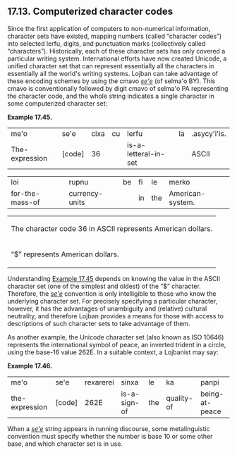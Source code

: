 <a id="section-character-codes"></a>17.13. <a id="c17s13"></a>Computerized character codes
------------------------------------------------------------------------------------------

<a id="id-1.18.15.2.1" class="indexterm"></a><a id="id-1.18.15.2.2" class="indexterm"></a><a id="id-1.18.15.2.3" class="indexterm"></a><a id="id-1.18.15.2.4" class="indexterm"></a><a id="id-1.18.15.2.5" class="indexterm"></a>Since the first application of computers to non-numerical information, character sets have existed, mapping numbers (called “character codes”) into selected lerfu, digits, and punctuation marks (collectively called “characters”). Historically, each of these character sets has only covered a particular writing system. International efforts have now created Unicode, a unified character set that can represent essentially all the characters in essentially all the world's writing systems. Lojban can take advantage of these encoding schemes by using the cmavo _<a id="id-1.18.15.2.8.1" class="indexterm"></a>[_se'e_](../go01#valsi-sehe)_ (of selma'o BY). This cmavo is conventionally followed by digit cmavo of selma'o PA representing the character code, and the whole string indicates a single character in some computerized character set:

<div class="interlinear-gloss-example example">
<a id="example-random-id-r2jv"></a>

**Example 17.45. <a id="c17e13d1"></a><a id="id-1.18.15.3.1.2" class="indexterm"></a><a id="id-1.18.15.3.1.3" class="indexterm"></a>** 

<table class="interlinear-gloss"><colgroup></colgroup><tbody><tr class="jbo"><td>me'o</td><td>se'e</td><td>cixa</td><td>cu</td><td>lerfu</td><td>la</td><td>.asycy'i'is.</td></tr><tr class="gloss"><td>The-expression</td><td>[code]</td><td>36</td><td>&nbsp;</td><td>is-a-letteral-in-set</td><td>&nbsp;</td><td>ASCII</td></tr></tbody></table>

<table class="interlinear-gloss"><colgroup></colgroup><tbody><tr class="jbo"><td>loi</td><td>rupnu</td><td>be</td><td>fi</td><td>le</td><td>merko</td></tr><tr class="gloss"><td>for-the-mass-of</td><td>currency-units</td><td></td><td>in</td><td>the</td><td>American-system.</td></tr></tbody></table>

<table class="interlinear-gloss"><tbody><tr class="para"><td colspan="12321"><p class="natlang">The character code 36 in ASCII represents American dollars.</p></td></tr><tr class="para"><td colspan="12321"><p class="natlang"><span class="quote">“<span class="quote">$</span>”</span> represents American dollars.</p></td></tr></tbody></table>

</div>  

<a id="id-1.18.15.4.1" class="indexterm"></a>Understanding [Example 17.45](../section-character-codes#example-random-id-r2jv) depends on knowing the value in the ASCII character set (one of the simplest and oldest) of the “$” character. Therefore, the _<a id="id-1.18.15.4.4.1" class="indexterm"></a>[_se'e_](../go01#valsi-sehe)_ convention is only intelligible to those who know the underlying character set. For precisely specifying a particular character, however, it has the advantages of unambiguity and (relative) cultural neutrality, and therefore Lojban provides a means for those with access to descriptions of such character sets to take advantage of them.

<a id="id-1.18.15.5.1" class="indexterm"></a><a id="id-1.18.15.5.2" class="indexterm"></a>As another example, the Unicode character set (also known as ISO 10646) represents the international symbol of peace, an inverted trident in a circle, using the base-16 value 262E. In a suitable context, a Lojbanist may say:

<div class="interlinear-gloss-example example">
<a id="example-random-id-MXET"></a>

**Example 17.46. <a id="c17e13d2"></a>** 

<table class="interlinear-gloss"><colgroup></colgroup><tbody><tr class="jbo"><td>me'o</td><td>se'e</td><td>rexarerei</td><td>sinxa</td><td>le</td><td>ka</td><td>panpi</td></tr><tr class="gloss"><td>the-expression</td><td>[code]</td><td>262E</td><td>is-a-sign-of</td><td>the</td><td>quality-of</td><td>being-at-peace</td></tr></tbody></table>

</div>  

<a id="id-1.18.15.7.1" class="indexterm"></a>When a _<a id="id-1.18.15.7.2.1" class="indexterm"></a>[_se'e_](../go01#valsi-sehe)_ string appears in running discourse, some metalinguistic convention must specify whether the number is base 10 or some other base, and which character set is in use.